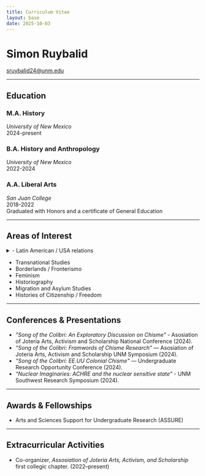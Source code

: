 ```yaml
---
title: Curriculum Vitae
layout: base
date: 2025-10-03
---
```


# Simon Ruybalid
sruybalid24@unm.edu  

---

## Education


### M.A. History
*University of New Mexico*  
2024-present

### B.A. History and Anthropology
*University of New Mexico*  
2022-2024 

### A.A. Liberal Arts
*San Juan College*              
2018-2022       
Graduated with Honors and a certificate of General Education

---

## Areas of Interest
<details>
<summary>- Latin American / USA relations</summary>
1
2
</details>

- Transnational Studies
- Borderlands / Fronterismo
- Feminism
- Historiography
- Migration and Asylum Studies
- Histories of Citizenship / Freedom 

---

## Conferences & Presentations
- *"Song of the Colibri: An Exploratory Discussion on Chisme"* - Asosiation of Joteria Arts, Activism and Scholarship National Conference (2024).
- *“Song of the Colibri: Framwords of Chisme Research”* — Asosiation of Joteria Arts, Activism and Scholarship UNM Symposium (2024).  
- *“Song of the Colibri: EE.UU Colonial Chisme"* — Undergraduate Research Opportunity Conference (2024). 
- *“Nuclear Imaginaries: ACHRE and the nuclear sensitive state"* - UNM Southwest Research Symposium (2024).

---

## Awards & Fellowships
- Arts and Sciences Support for Undergraduate Research (ASSURE)

---

## Extracurricular Activities
- Co-organizer, *Assosiation of Joteria Arts, Activism, and Scholarship* first collegic chapter. (2022–present)  


